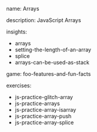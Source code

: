 name: Arrays

description: JavaScript Arrays

insights:
  - arrays
  - setting-the-length-of-an-array
  - splice
  - arrays-can-be-used-as-stack

game: foo-features-and-fun-facts

exercises:
  - js-practice-glitch-array
  - js-practice-arrays
  - js-practice-array-isarray
  - js-practice-array-push
  - js-practice-array-splice
